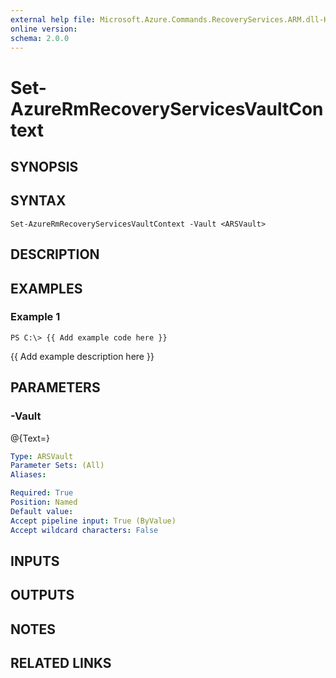 ```yaml
---
external help file: Microsoft.Azure.Commands.RecoveryServices.ARM.dll-Help.xml
online version: 
schema: 2.0.0
---
```


# Set-AzureRmRecoveryServicesVaultContext
## SYNOPSIS

## SYNTAX

```
Set-AzureRmRecoveryServicesVaultContext -Vault <ARSVault>
```

## DESCRIPTION

## EXAMPLES

### Example 1
```
PS C:\> {{ Add example code here }}
```

{{ Add example description here }}

## PARAMETERS

### -Vault
@{Text=}

```yaml
Type: ARSVault
Parameter Sets: (All)
Aliases: 

Required: True
Position: Named
Default value: 
Accept pipeline input: True (ByValue)
Accept wildcard characters: False
```

## INPUTS

## OUTPUTS

## NOTES

## RELATED LINKS

